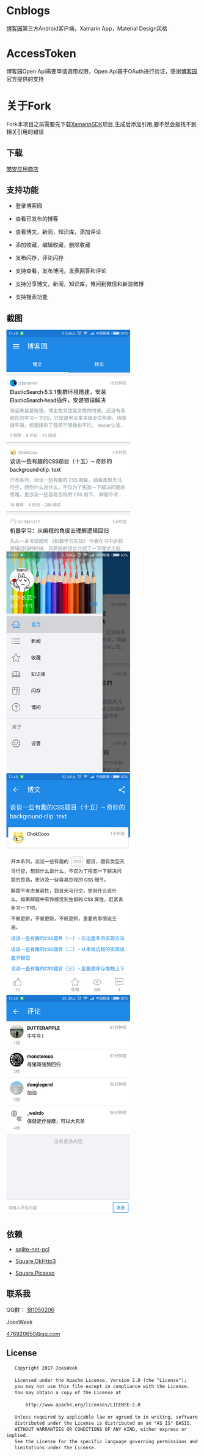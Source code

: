 # Cnblogs

[博客园](http://www.cnblogs.com/)第三方Android客户端，Xamarin App，Material Design风格

# AccessToken

博客园Open Api需要申请调用权限，Open Api基于OAuth进行验证，感谢[博客园](http://www.cnblogs.com/)官方提供的支持

# 关于Fork

Fork本项目之前需要先下载[XamarinSDK](https://github.com/JoesWeek/XamarinSDK)项目,生成后添加引用,要不然会报找不到相关引用的错误

## 下载

[酷安应用商店](http://www.coolapk.com/apk/com.android.cnblogs)

## 支持功能

- 登录博客园

- 查看已发布的博客

- 查看博文，新闻，知识库，添加评论

- 添加收藏，编辑收藏，删除收藏

- 发布闪存，评论闪存

- 支持查看，发布博问，发表回答和评论

- 支持分享博文，新闻，知识库，博问到微信和新浪微博

- 支持搜索功能


## 截图

![screenshots](screenshots/Screenshot0.png)
![screenshots](screenshots/Screenshot1.png)
![screenshots](screenshots/Screenshot2.png)
![screenshots](screenshots/Screenshot3.png)

## 依赖

- [sqlite-net-pcl](https://github.com/praeclarum/sqlite-net)

- [Square.OkHttp3](https://github.com/mattleibow/square-bindings)

- [Square.Picasso](https://github.com/mattleibow/square-bindings)

## 联系我

QQ群： [181050206](http://shang.qq.com/wpa/qunwpa?idkey=5c281d37638467fb0f411484dcd513b89ba82b58decb8518cc2523b95232dd9b)

JoesWeek

[476920650@qq.com](mailto:476920650@qq.com)

## License
```
   Copyright 2017 JoesWeek

   Licensed under the Apache License, Version 2.0 (the "License");
   you may not use this file except in compliance with the License.
   You may obtain a copy of the License at

       http://www.apache.org/licenses/LICENSE-2.0

   Unless required by applicable law or agreed to in writing, software
   distributed under the License is distributed on an "AS IS" BASIS,
   WITHOUT WARRANTIES OR CONDITIONS OF ANY KIND, either express or implied.
   See the License for the specific language governing permissions and
   limitations under the License.
```
